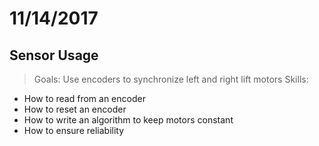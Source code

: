 # 11/14/2017
## Sensor Usage
> Goals: Use encoders to synchronize left and right lift motors
Skills:
- How to read from an encoder
- How to reset an encoder
- How to write an algorithm to keep motors constant
- How to ensure reliability